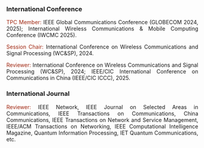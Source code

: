 ### International Conference

<p style="text-align:justify"><span style="color: #a02711ff;">TPC Member:</span> IEEE Global Communications Conference (GLOBECOM 2024, 2025); International Wireless Communications & Mobile Computing Conference (IWCMC 2025).</p>
                                
<p style="text-align:justify"><span style="color: #a02711ff;">Session Chair:</span> International Conference on Wireless Communications and Signal Processing (WC&SP), 2024.</p>

<p style="text-align:justify"><span style="color: #a02711ff;">Reviewer:</span> International Conference on Wireless Communications and Signal Processing (WC&SP), 2024; IEEE/CIC International Conference on Communications in China (IEEE/CIC ICCC), 2025.</p>

### International Journal

<p style="text-align:justify"><span style="color: #a02711ff;">Reviewer:</span> IEEE Network, IEEE Journal on Selected Areas in Communications, IEEE Transactions on Communications, China Communications, IEEE Transactions on Network and Service Management, IEEE/ACM Transactions on Networking, IEEE Computational Intelligence Magazine, Quantum Information Processing, IET Quantum Communications, etc.</p>
